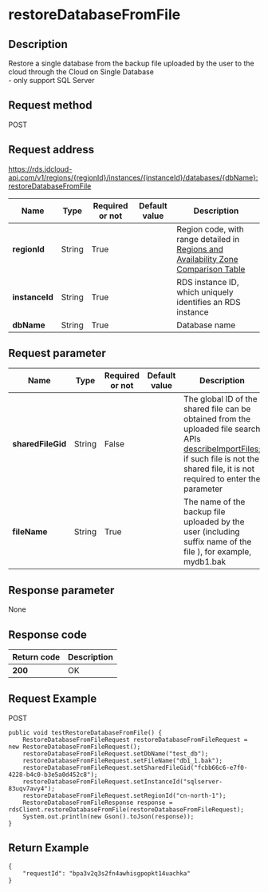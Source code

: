 # restoreDatabaseFromFile


## Description
Restore a single database from the backup file uploaded by the user to the cloud through the Cloud on Single Database<br>- only support SQL Server

## Request method
POST

## Request address
https://rds.jdcloud-api.com/v1/regions/{regionId}/instances/{instanceId}/databases/{dbName}:restoreDatabaseFromFile

|Name|Type|Required or not|Default value|Description|
|---|---|---|---|---|
|**regionId**|String|True| |Region code, with range detailed in [Regions and Availability Zone Comparison Table](../Enum-Definitions/Regions-AZ.md)|
|**instanceId**|String|True| |RDS instance ID, which uniquely identifies an RDS instance|
|**dbName**|String|True| |Database name|

## Request parameter
|Name|Type|Required or not|Default value|Description|
|---|---|---|---|---|
|**sharedFileGid**|String|False| |The global ID of the shared file can be obtained from the uploaded file search APIs [describeImportFiles](../Cloud-on-Single-Database/describeImportFiles.md); if such file is not the shared file, it is not required to enter the parameter|
|**fileName**|String|True| |The name of the backup file uploaded by the user (including suffix name of the file ), for example, mydb1.bak|


## Response parameter
None


## Response code
|Return code|Description|
|---|---|
|**200**|OK|

## Request Example
POST
```
public void testRestoreDatabaseFromFile() {
    RestoreDatabaseFromFileRequest restoreDatabaseFromFileRequest = new RestoreDatabaseFromFileRequest();
    restoreDatabaseFromFileRequest.setDbName("test_db");
    restoreDatabaseFromFileRequest.setFileName("db1_1.bak");
    restoreDatabaseFromFileRequest.setSharedFileGid("fcbb66c6-e7f0-4228-b4c0-b3e5a0d452c8");
    restoreDatabaseFromFileRequest.setInstanceId("sqlserver-83uqv7avy4");
    restoreDatabaseFromFileRequest.setRegionId("cn-north-1");
    RestoreDatabaseFromFileResponse response = rdsClient.restoreDatabaseFromFile(restoreDatabaseFromFileRequest);
    System.out.println(new Gson().toJson(response));
}

```

## Return Example
```
{
    "requestId": "bpa3v2q3s2fn4awhisgpopkt14uachka"
}
```
